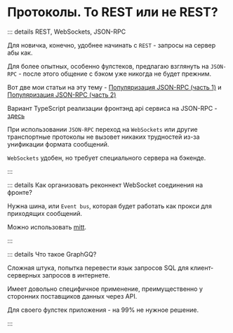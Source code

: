 # Протоколы. To REST или не REST?

::: details REST, WebSockets, JSON-RPC

Для новичка, конечно, удобнее начинать с `REST` - запросы на сервер абы как.

Для более опытных, особенно фулстеков, предлагаю взглянуть на `JSON-RPC` - после этого общение с бэком уже никогда не будет прежним.

Вот две мои статьи на эту тему - [Популяризация JSON-RPC (часть 1)](https://habr.com/ru/articles/709362/) и [Популяризация JSON-RPC (часть 2)](https://habr.com/ru/articles/710652/)

Вариант TypeScript реализации фронтэнд api сервиса на JSON-RPC - [здесь](https://github.com/vuesence/utilities/blob/main/src/services/json-rpc/jsonrpc.ts)

При использовании `JSON-RPC` переход на `WebSockets` или другие транспортные протоколы не вызовет никаких трудностей из-за унификации формата сообщений.

`WebSockets` удобен, но требует специального сервера на бэкенде.

:::

::: details Как организовать реконнект WebSocket соединения на фронте?

Нужна шина, или `Еvent bus`, которая будет работать как прокси для приходящих сообщений.

Можно использовать [mitt](https://github.com/developit/mitt).

:::

::: details Что такое GraphGQ?

Сложная штука, попытка перевести язык запросов SQL для клиент-серверных запросов в интернете.

Имеет довольно специфичное применение, преимущественно у сторонних поставщиков данных через API.

Для своего фулстек приложения - на 99% не нужное решение.

:::
